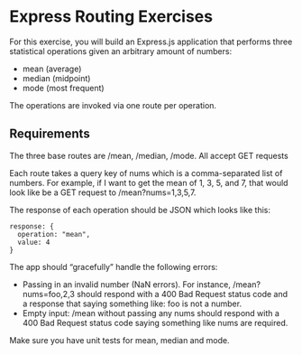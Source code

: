 # Express Routing Exercises
For this exercise, you will build an Express.js application that performs three statistical operations given an arbitrary amount of numbers:
- mean (average)
- median (midpoint)
- mode (most frequent)

The operations are invoked via one route per operation.

## Requirements
The three base routes are /mean, /median, /mode. All accept GET requests

Each route takes a query key of nums which is a comma-separated list of numbers. For example, if I want to get the mean of 1, 3, 5, and 7, that would look like be a GET request to /mean?nums=1,3,5,7.

The response of each operation should be JSON which looks like this:
```
response: {
  operation: "mean",
  value: 4
}
```

The app should “gracefully” handle the following errors:
- Passing in an invalid number (NaN errors). For instance, /mean?nums=foo,2,3 should respond with a 400 Bad Request status code and a response that saying something like: foo is not a number.
- Empty input: /mean without passing any nums should respond with a 400 Bad Request status code saying something like nums are required.

Make sure you have unit tests for mean, median and mode.
